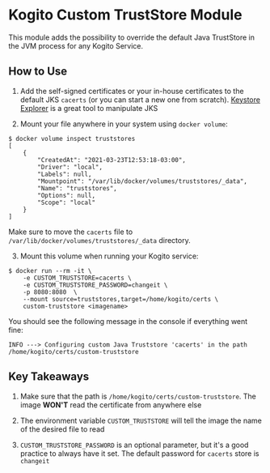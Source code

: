 <!--
  Licensed to the Apache Software Foundation (ASF) under one
  or more contributor license agreements.  See the NOTICE file
  distributed with this work for additional information
  regarding copyright ownership.  The ASF licenses this file
  to you under the Apache License, Version 2.0 (the
  "License"); you may not use this file except in compliance
  with the License.  You may obtain a copy of the License at

    http://www.apache.org/licenses/LICENSE-2.0

  Unless required by applicable law or agreed to in writing,
  software distributed under the License is distributed on an
  "AS IS" BASIS, WITHOUT WARRANTIES OR CONDITIONS OF ANY
  KIND, either express or implied.  See the License for the
  specific language governing permissions and limitations
  under the License.
  -->

# Kogito Custom TrustStore Module

This module adds the possibility to override the default Java TrustStore in the JVM process for any Kogito Service.

## How to Use

1. Add the self-signed certificates or your in-house certificates to the default JKS `cacerts` (or you can start a new one from scratch).
   [Keystore Explorer](https://keystore-explorer.org/) is a great tool to manipulate JKS

2. Mount your file anywhere in your system using `docker volume`:

```shell
$ docker volume inspect truststores
[
    {
        "CreatedAt": "2021-03-23T12:53:18-03:00",
        "Driver": "local",
        "Labels": null,
        "Mountpoint": "/var/lib/docker/volumes/truststores/_data",
        "Name": "truststores",
        "Options": null,
        "Scope": "local"
    }
]
```

Make sure to move the `cacerts` file to `/var/lib/docker/volumes/truststores/_data` directory.

3. Mount this volume when running your Kogito service:

```shell
$ docker run --rm -it \
    -e CUSTOM_TRUSTSTORE=cacerts \
    -e CUSTOM_TRUSTSTORE_PASSWORD=changeit \
    -p 8080:8080  \
    --mount source=truststores,target=/home/kogito/certs \
    custom-truststore <imagename>
```

You should see the following message in the console if everything went fine:

```log
INFO ---> Configuring custom Java Truststore 'cacerts' in the path /home/kogito/certs/custom-truststore
```

## Key Takeaways

1. Make sure that the path is `/home/kogito/certs/custom-truststore`. The image **WON'T** read the certificate from anywhere else

2. The environment variable `CUSTOM_TRUSTSTORE` will tell the image the name of the desired file to read

3. `CUSTOM_TRUSTSTORE_PASSWORD` is an optional parameter, but it's a good practice to always have it set. The default password for `cacerts` store is `changeit`
